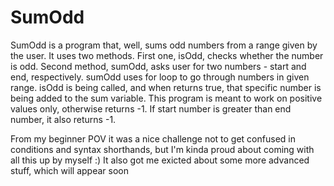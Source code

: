 # SumOdd
SumOdd is a program that, well, sums odd numbers from a range given by the user. It uses two methods. First one, isOdd, checks whether the number is odd. Second method, sumOdd, asks user for two numbers - start and end, respectively. sumOdd uses for loop to go through numbers in given range. isOdd is being called, and when returns true, that specific number is being added to the sum variable. This program is meant to work on positive values only, otherwise returns -1. If start number is greater than end number, it also returns -1.

From my beginner POV it was a nice challenge not to get confused in conditions and syntax shorthands, but I'm kinda proud about coming with all this up by myself :) It also got me exicted about some more advanced stuff, which will appear soon

